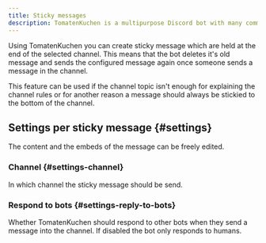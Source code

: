 ```yaml
---
title: Sticky messages
description: TomatenKuchen is a multipurpose Discord bot with many common and innovative features for your server. Using sticky messages you can "pin" messages to the end of the channel - this page explains how to set them up.
---
```


Using TomatenKuchen you can create sticky message which are held at the end of the selected channel. This means that the bot deletes it's old message and sends the configured message again once someone sends a message in the channel.

This feature can be used if the channel topic isn't enough for explaining the channel rules or for another reason a message should always be stickied to the bottom of the channel.

## Settings per sticky message {#settings}

The content and the embeds of the message can be freely edited.

### Channel {#settings-channel}

In which channel the sticky message should be send.

### Respond to bots {#settings-reply-to-bots}

Whether TomatenKuchen should respond to other bots when they send a message into the channel. If disabled the bot only responds to humans.
